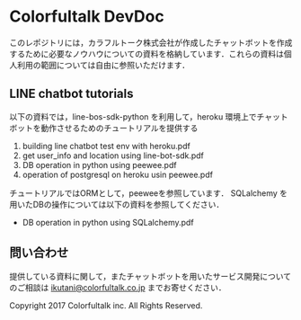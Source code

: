 # Colorfultalk DevDoc

このレポジトリには，カラフルトーク株式会社が作成したチャットボットを作成するために必要なノウハウについての資料を格納しています．これらの資料は個人利用の範囲については自由に参照いただけます．

## LINE chatbot tutorials

以下の資料では，line-bos-sdk-python を利用して，heroku 環境上でチャットボットを動作させるためのチュートリアルを提供する

1. building line chatbot test env with heroku.pdf
2. get user_info and location using line-bot-sdk.pdf
3. DB operation in python using peewee.pdf
4. operation of postgresql on heroku usin peewee.pdf

チュートリアルではORMとして，peeweeを参照しています．
SQLalchemy を用いたDBの操作については以下の資料を参照してください．

* DB operation in python using SQLalchemy.pdf

## 問い合わせ

提供している資料に関して，またチャットボットを用いたサービス開発についてのご相談は ikutani@colorfultalk.co.jp までお寄せください．

Copyright 2017 Colorfultalk inc. All Rights Reserved.
